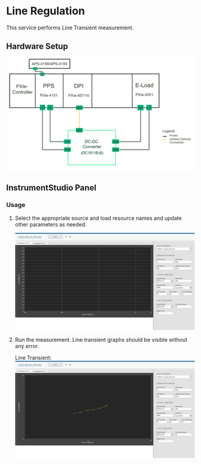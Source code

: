 # Line Regulation
This service performs Line Transient measurement.

## Hardware Setup
   ![alt text](meas-images/hw-setup.png)

## InstrumentStudio Panel

### Usage

1. Select the appropriate source and load resource names and update other parameters as needed.

   ![alt text](meas-images/line-reg-config.png)

2. Run the measurement. Line transient graphs should be visible without any error.

   Line Transient:
   ![alt text](meas-images/line-reg-load-volt.png)

